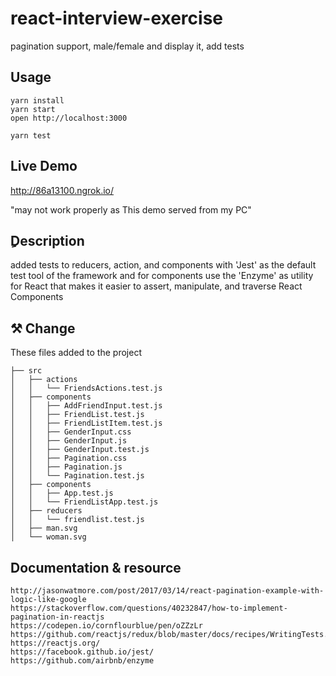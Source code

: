 # react-interview-exercise
 pagination support, male/female and display it, add tests

## Usage

```
yarn install
yarn start
open http://localhost:3000

yarn test
```

## Live Demo
<a href="http://86a13100.ngrok.io/">http://86a13100.ngrok.io/<a>
 
"may not work properly as This demo served from my PC"
 

## ِDescription

added tests to reducers, action, and components with 'Jest' as the default  test tool of the framework
and for components use the 'Enzyme' as utility for React that makes it easier to assert, manipulate, and traverse React Components

## ⚒ Change

These files added to the project

```shell
├── src
│   ├── actions
│   │   └── FriendsActions.test.js
│   ├── components
│   │   ├── AddFriendInput.test.js
│   │   ├── FriendList.test.js
│   │   ├── FriendListItem.test.js
│   │   ├── GenderInput.css
│   │   ├── GenderInput.js
│   │   ├── GenderInput.test.js
│   │   ├── Pagination.css
│   │   ├── Pagination.js
│   │   └── Pagination.test.js
│   ├── components
│   │   ├── App.test.js
│   │   └── FriendListApp.test.js
│   ├── reducers
│   │   └── friendlist.test.js
│   ├── man.svg
│   └── woman.svg

```

## Documentation & resource

```shell
http://jasonwatmore.com/post/2017/03/14/react-pagination-example-with-logic-like-google
https://stackoverflow.com/questions/40232847/how-to-implement-pagination-in-reactjs
https://codepen.io/cornflourblue/pen/oZZzLr
https://github.com/reactjs/redux/blob/master/docs/recipes/WritingTests.md
https://reactjs.org/
https://facebook.github.io/jest/
https://github.com/airbnb/enzyme

```


